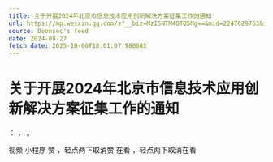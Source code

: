 ```yaml
---
title: 关于开展2024年北京市信息技术应用创新解决方案征集工作的通知
url: https://mp.weixin.qq.com/s?__biz=MzI5NTM4OTQ5Mg==&mid=2247629763&idx=2&sn=f6f18f03e19f2cb1afd8d88c9e9e18e7
source: Doonsec's feed
date: 2024-08-27
fetch_date: 2025-10-06T18:01:07.980682
---
```


# 关于开展2024年北京市信息技术应用创新解决方案征集工作的通知

：
，
。

视频
小程序
赞
，轻点两下取消赞
在看
，轻点两下取消在看